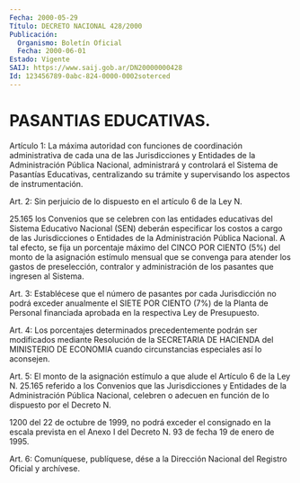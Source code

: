 ```yaml
---
Fecha: 2000-05-29
Título: DECRETO NACIONAL 428/2000
Publicación:
  Organismo: Boletín Oficial
  Fecha: 2000-06-01
Estado: Vigente
SAIJ: https://www.saij.gob.ar/DN20000000428
Id: 123456789-0abc-824-0000-0002soterced
---
```

# PASANTIAS EDUCATIVAS.

<a id="1"></a>
Artículo 1: La máxima  autoridad  con  funciones  de coordinación administrativa de cada una de las Jurisdicciones y Entidades  de la Administración  Pública  Nacional,  administrará  y controlará el Sistema  de  Pasantías  Educativas,  centralizando  su  trámite  y supervisando los aspectos de instrumentación.

<a id="2"></a>
Art. 2: Sin perjuicio de lo dispuesto en el artículo 6 de la Ley N.

25.165  los  Convenios que se celebren con las entidades educativas del Sistema Educativo  Nacional  (SEN)  deberán  especificar  los costos a cargo de las Jurisdicciones o Entidades de la Administración    Pública  Nacional.  A  tal  efecto,  se  fija  un porcentaje máximo del CINCO POR CIENTO (5%) del monto de la asignación estímulo mensual que se convenga para atender los gastos de preselección,  contralor  y administración de los  pasantes  que ingresen al Sistema.

<a id="3"></a>
Art. 3: Establécese que el número de pasantes por cada Jurisdicción no podrá exceder  anualmente  el SIETE POR CIENTO (7%) de la Planta de Personal financiada aprobada  en la respectiva Ley de Presupuesto.

<a id="4"></a>
Art. 4: Los porcentajes determinados precedentemente  podrán  ser modificados  mediante  Resolución de la SECRETARIA DE HACIENDA del MINISTERIO DE ECONOMIA cuando  circunstancias  especiales  así  lo aconsejen.

<a id="5"></a>
Art. 5: El monto de la asignación estímulo a que alude el Artículo 6 de la Ley N. 25.165 referido a los Convenios que las Jurisdicciones  y Entidades de la Administración Pública Nacional, celebren o adecuen  en función  de  lo dispuesto por el Decreto N.

1200 del 22 de octubre de 1999, no podrá  exceder  el consignado en la escala prevista en el Anexo I del Decreto N. 93 de  fecha 19 de enero de 1995.

<a id="6"></a>
Art. 6: Comuníquese, publíquese, dése a la Dirección Nacional  del Registro Oficial y archívese.